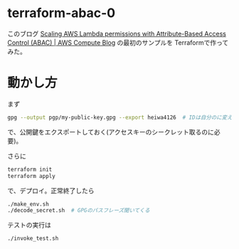 # terraform-abac-0

このブログ
[Scaling AWS Lambda permissions with Attribute-Based Access Control (ABAC) | AWS Compute Blog](https://aws.amazon.com/jp/blogs/compute/scaling-aws-lambda-permissions-with-attribute-based-access-control-abac/)
の最初のサンプルを
Terraformで作ってみた。


# 動かし方

まず
```bash
gpg --output pgp/my-public-key.gpg --export heiwa4126  # IDは自分のに変える
```

で、公開鍵をエクスポートしておく(アクセスキーのシークレット取るのに必要)。

さらに
```bash
terraform init
terraform apply
```

で、デプロイ。正常終了したら

```bash
./make_env.sh
./decode_secret.sh  # GPGのパスフレーズ聞いてくる
```

テストの実行は
```bash
./invoke_test.sh
```

